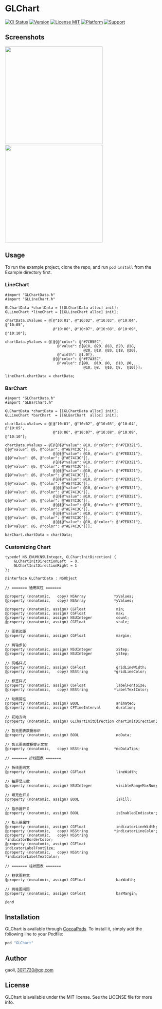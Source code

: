 # GLChart

[![CI Status](http://img.shields.io/travis/gaoli/GLChart.svg?style=flat)](https://travis-ci.org/gaoli/GLChart)
[![Version](https://img.shields.io/cocoapods/v/GLChart.svg?style=flat)](http://cocoapods.org/pods/GLChart)
[![License MIT](https://img.shields.io/badge/license-MIT-green.svg?style=flat)](https://raw.githubusercontent.com/gaoli/GLChart/master/LICENSE)
[![Platform](https://img.shields.io/cocoapods/p/GLChart.svg?style=flat)](http://cocoapods.org/pods/GLChart)
[![Support](https://img.shields.io/badge/support-iOS%207.1%2B%20-blue.svg?style=flat)](https://www.apple.com/nl/ios/)

## Screenshots

<img src="Screenshots/lineChart.png" width="320px" /> &nbsp;
<img src="Screenshots/barChart.png"  width="320px" />

## Usage

To run the example project, clone the repo, and run `pod install` from the Example directory first.

### LineChart

```
#import "GLChartData.h"
#import "GLLineChart.h"

GLChartData *chartData = [[GLChartData alloc] init];
GLLineChart *lineChart = [[GLLineChart alloc] init];

chartData.xValues = @[@"10:01", @"10:02", @"10:03", @"10:04", @"10:05",
                      @"10:06", @"10:07", @"10:08", @"10:09", @"10:10"];
					  
chartData.yValues = @[@{@"color": @"#7CB5EC",
                        @"value": @[@18, @20, @18, @20, @18,
                                    @20, @18, @20, @18, @20],
                        @"width": @1.0f},
                      @{@"color": @"#F7A35C",
                        @"value": @[@8,  @10, @8,  @10, @8,
                                    @10, @8,  @10, @8,  @10]}];

lineChart.chartData = chartData;
```

### BarChart

```
#import "GLChartData.h"
#import "GLBarChart.h"

GLChartData *chartData = [[GLChartData alloc] init];
GLLineChart *barChart  = [[GLBarChart  alloc] init];

chartData.xValues = @[@"10:01", @"10:02", @"10:03", @"10:04", @"10:05",
                      @"10:06", @"10:07", @"10:08", @"10:09", @"10:10"];
					  
chartData.yValues = @[@[@{@"value": @10, @"color": @"#7ED321"}, @{@"value": @5, @"color": @"#E74C3C"}],
                      @[@{@"value": @10, @"color": @"#7ED321"}, @{@"value": @5, @"color": @"#E74C3C"}],
                      @[@{@"value": @10, @"color": @"#7ED321"}, @{@"value": @5, @"color": @"#E74C3C"}],
                      @[@{@"value": @10, @"color": @"#7ED321"}, @{@"value": @5, @"color": @"#E74C3C"}],
                      @[@{@"value": @10, @"color": @"#7ED321"}, @{@"value": @5, @"color": @"#E74C3C"}],
                      @[@{@"value": @10, @"color": @"#7ED321"}, @{@"value": @5, @"color": @"#E74C3C"}],
                      @[@{@"value": @10, @"color": @"#7ED321"}, @{@"value": @5, @"color": @"#E74C3C"}],
                      @[@{@"value": @10, @"color": @"#7ED321"}, @{@"value": @5, @"color": @"#E74C3C"}],
                      @[@{@"value": @10, @"color": @"#7ED321"}, @{@"value": @5, @"color": @"#E74C3C"}],
                      @[@{@"value": @10, @"color": @"#7ED321"}, @{@"value": @5, @"color": @"#E74C3C"}]];

barChart.chartData = chartData;
```

### Customizing Chart

```
typedef NS_ENUM(NSUInteger, GLChartInitDirection) {
    GLChartInitDirectionLeft  = 0,
    GLChartInitDirectionRight = 1
};

@interface GLChartData : NSObject

// ======= 通用属性 =======

@property (nonatomic,   copy) NSArray             *xValues;
@property (nonatomic,   copy) NSArray             *yValues;

@property (nonatomic, assign) CGFloat              min;
@property (nonatomic, assign) CGFloat              max;
@property (nonatomic, assign) NSUInteger           count;
@property (nonatomic, assign) CGFloat              scale;

// 图表边距
@property (nonatomic, assign) CGFloat              margin;

// 两轴步长
@property (nonatomic, assign) NSUInteger           xStep;
@property (nonatomic, assign) NSUInteger           yStep;

// 网格样式
@property (nonatomic, assign) CGFloat              gridLineWidth;
@property (nonatomic,   copy) NSString            *gridLineColor;

// 标签样式
@property (nonatomic, assign) CGFloat              labelFontSize;
@property (nonatomic,   copy) NSString            *labelTextColor;

// 动画属性
@property (nonatomic, assign) BOOL                 animated;
@property (nonatomic, assign) CFTimeInterval       duration;

// 初始方向
@property (nonatomic, assign) GLChartInitDirection chartInitDirection;

// 暂无图表数据标识
@property (nonatomic, assign) BOOL                 noData;

// 暂无图表数据提示文案
@property (nonatomic,   copy) NSString            *noDataTips;

// ======= 折线图表 =======

// 折线图线宽
@property (nonatomic, assign) CGFloat              lineWidth;

// 每屏显示数
@property (nonatomic, assign) NSUInteger           visibleRangeMaxNum;

// 填充色开关
@property (nonatomic, assign) BOOL                 isFill;

// 指示器开关
@property (nonatomic, assign) BOOL                 isEnabledIndicator;

// 指示器属性
@property (nonatomic, assign) CGFloat              indicatorLineWidth;
@property (nonatomic,   copy) NSString            *indicatorLineColor;
@property (nonatomic,   copy) NSString            *indicatorBorderColor;
@property (nonatomic, assign) CGFloat              indicatorLabelFontSize;
@property (nonatomic,   copy) NSString            *indicatorLabelTextColor;

// ======= 柱状图表 =======

// 柱状图柱宽
@property (nonatomic, assign) CGFloat              barWidth;

// 两柱图间距
@property (nonatomic, assign) CGFloat              barMargin;

@end
```

## Installation

GLChart is available through [CocoaPods](http://cocoapods.org). To install
it, simply add the following line to your Podfile:

```ruby
pod "GLChart"
```

## Author

gaoli, 3071730@qq.com

## License

GLChart is available under the MIT license. See the LICENSE file for more info.
